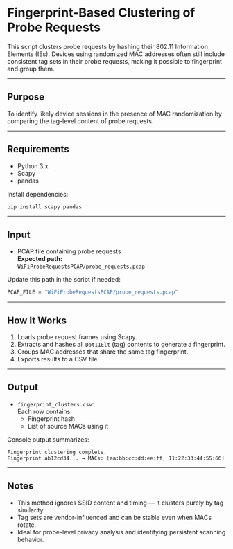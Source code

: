 # Fingerprint-Based Clustering of Probe Requests

This script clusters probe requests by hashing their 802.11 Information Elements (IEs). Devices using randomized MAC addresses often still include consistent tag sets in their probe requests, making it possible to fingerprint and group them.

---

## Purpose

To identify likely device sessions in the presence of MAC randomization by comparing the tag-level content of probe requests.

---

## Requirements

- Python 3.x  
- Scapy  
- pandas

Install dependencies:

```bash
pip install scapy pandas
```

---

## Input

- PCAP file containing probe requests  
  **Expected path:**  
  `WiFiProbeRequestsPCAP/probe_requests.pcap`

Update this path in the script if needed:

```python
PCAP_FILE = "WiFiProbeRequestsPCAP/probe_requests.pcap"
```

---

## How It Works

1. Loads probe request frames using Scapy.
2. Extracts and hashes all `Dot11Elt` (tag) contents to generate a fingerprint.
3. Groups MAC addresses that share the same tag fingerprint.
4. Exports results to a CSV file.

---

## Output

- `fingerprint_clusters.csv`:  
  Each row contains:
  - Fingerprint hash
  - List of source MACs using it

Console output summarizes:

```
Fingerprint clustering complete.
Fingerprint ab12cd34... → MACs: [aa:bb:cc:dd:ee:ff, 11:22:33:44:55:66]
```

---

## Notes

- This method ignores SSID content and timing — it clusters purely by tag similarity.
- Tag sets are vendor-influenced and can be stable even when MACs rotate.
- Ideal for probe-level privacy analysis and identifying persistent scanning behavior.
